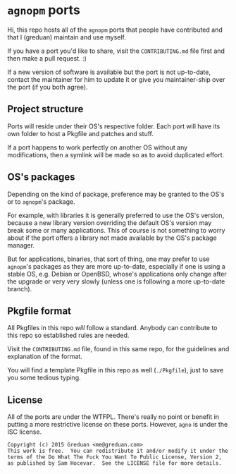 # `agnopm` ports

Hi, this repo hosts all of the `agnopm` ports that people have contributed and
that I (greduan) maintain and use myself.

If you have a port you'd like to share, visit the `CONTRIBUTING.md` file first
and then make a pull request. :)

If a new version of software is available but the port is not up-to-date,
contact the maintainer for him to update it or give you maintainer-ship over the
port (if you both agree).

## Project structure

Ports will reside under their OS's respective folder.  Each port will have its
own folder to host a Pkgfile and patches and stuff.

If a port happens to work perfectly on another OS without any modifications,
then a symlink will be made so as to avoid duplicated effort.

## OS's packages

Depending on the kind of package, preference may be granted to the OS's or to
`agnopm`'s package.

For example, with libraries it is generally preferred to use the OS's version,
because a new library version overriding the default OS's version may break some
or many applications.  This of course is not something to worry about if the
port offers a library not made available by the OS's package manager.

But for applications, binaries, that sort of thing, one may prefer to use
`agnopm`'s packages as they are more up-to-date, especially if one is using a
stable OS, e.g. Debian or OpenBSD, whose's applications only change after the
upgrade or very very slowly (unless one is following a more up-to-date branch).

## Pkgfile format

All Pkgfiles in this repo *will* follow a standard.  Anybody can contribute to
this repo so established rules are needed.

Visit the `CONTRIBUTING.md` file, found in this same repo, for the guidelines
and explanation of the format.

You will find a template Pkgfile in this repo as well (`./Pkgfile`), just to
save you some tedious typing.

## License

All of the ports are under the WTFPL.  There's really no point or benefit in
putting a more restrictive license on these ports.  However, `agno` is under the
ISC license.

    Copyright (c) 2015 Greduan <me@greduan.com>
    This work is free.  You can redistribute it and/or modify it under the
    terms of the Do What The Fuck You Want To Public License, Version 2,
    as published by Sam Hocevar.  See the LICENSE file for more details.
